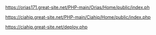 https://orias171.great-site.net/PHP-main/Orias/Home/public/index.ph

https://ciahip.great-site.net/PHP-main/Ciahip/Home/public/index.php

https://ciahip.great-site.net/deploy.php
